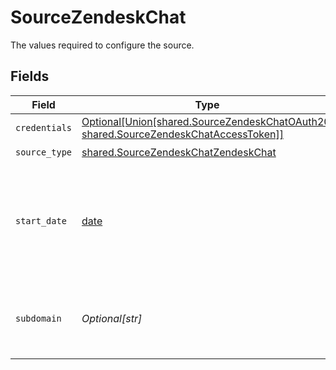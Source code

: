 # SourceZendeskChat

The values required to configure the source.


## Fields

| Field                                                                                                                                                | Type                                                                                                                                                 | Required                                                                                                                                             | Description                                                                                                                                          | Example                                                                                                                                              |
| ---------------------------------------------------------------------------------------------------------------------------------------------------- | ---------------------------------------------------------------------------------------------------------------------------------------------------- | ---------------------------------------------------------------------------------------------------------------------------------------------------- | ---------------------------------------------------------------------------------------------------------------------------------------------------- | ---------------------------------------------------------------------------------------------------------------------------------------------------- |
| `credentials`                                                                                                                                        | [Optional[Union[shared.SourceZendeskChatOAuth20, shared.SourceZendeskChatAccessToken]]](../../models/shared/sourcezendeskchatauthorizationmethod.md) | :heavy_minus_sign:                                                                                                                                   | N/A                                                                                                                                                  |                                                                                                                                                      |
| `source_type`                                                                                                                                        | [shared.SourceZendeskChatZendeskChat](../../models/shared/sourcezendeskchatzendeskchat.md)                                                           | :heavy_check_mark:                                                                                                                                   | N/A                                                                                                                                                  |                                                                                                                                                      |
| `start_date`                                                                                                                                         | [date](https://docs.python.org/3/library/datetime.html#date-objects)                                                                                 | :heavy_check_mark:                                                                                                                                   | The date from which you'd like to replicate data for Zendesk Chat API, in the format YYYY-MM-DDT00:00:00Z.                                           | 2021-02-01T00:00:00Z                                                                                                                                 |
| `subdomain`                                                                                                                                          | *Optional[str]*                                                                                                                                      | :heavy_minus_sign:                                                                                                                                   | Required if you access Zendesk Chat from a Zendesk Support subdomain.                                                                                |                                                                                                                                                      |